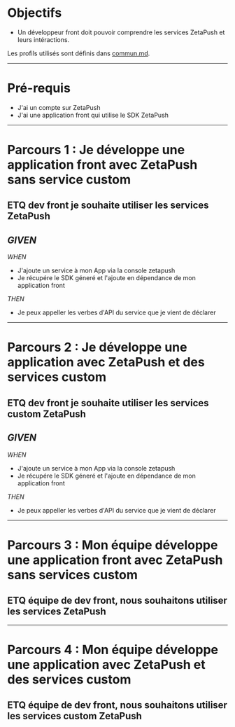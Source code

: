 
# Objectifs

- Un développeur front doit pouvoir comprendre les services ZetaPush et leurs intéractions.

Les profils utilisés sont définis dans [commun.md](./commun.md).

***

# Pré-requis

- J'ai un compte sur ZetaPush
- J'ai une application front qui utilise le SDK ZetaPush

***

# <a name="parcours-1"></a> Parcours 1 : Je développe une application front avec ZetaPush sans service custom

## ETQ dev front je souhaite utiliser les services ZetaPush


*GIVEN*
  - 
  
*WHEN*
  - J'ajoute un service à mon App via la console zetapush
  - Je récupére le SDK géneré et l'ajoute en dépendance de mon application front

*THEN*
  - Je peux appeller les verbes d'API du service que je vient de déclarer
  

***

# <a name="parcours-2"></a> Parcours 2 : Je développe une application avec ZetaPush et des services custom

## ETQ dev front je souhaite utiliser les services custom ZetaPush
  

*GIVEN*
  - 
  
*WHEN*
  - J'ajoute un service à mon App via la console zetapush
  - Je récupére le SDK géneré et l'ajoute en dépendance de mon application front

*THEN*
  - Je peux appeller les verbes d'API du service que je vient de déclarer


***

# <a name="parcours-3"></a> Parcours 3 : Mon équipe développe une application front avec ZetaPush sans services custom

## ETQ équipe de dev front, nous souhaitons utiliser les services ZetaPush


  


***

# <a name="parcours-4"></a> Parcours 4 : Mon équipe développe une application avec ZetaPush et des services custom

## ETQ équipe de dev front, nous souhaitons utiliser les services custom ZetaPush

  


